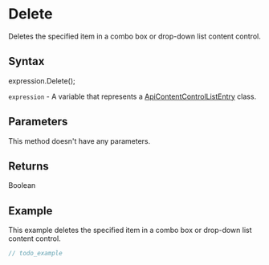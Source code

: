 # Delete

Deletes the specified item in a combo box or drop-down list content control.

## Syntax

expression.Delete();

`expression` - A variable that represents a [ApiContentControlListEntry](../ApiContentControlListEntry.md) class.

## Parameters

This method doesn't have any parameters.

## Returns

Boolean

## Example

This example deletes the specified item in a combo box or drop-down list content control.

```javascript
// todo_example
```